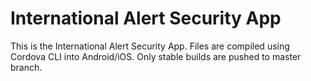 # International Alert Security App

This is the International Alert Security App. Files are compiled using Cordova CLI into Android/iOS.
Only stable builds are pushed to master branch.
